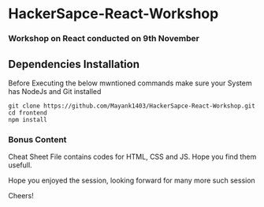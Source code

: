 HackerSapce-React-Workshop
=========================================

### Workshop on React conducted on 9th November


## **Dependencies Installation**

Before Executing the below mwntioned commands make sure your System has NodeJs and Git installed

```shell
git clone https://github.com/Mayank1403/HackerSapce-React-Workshop.git
cd frontend
npm install
```

### Bonus Content

Cheat Sheet File contains codes for HTML, CSS and JS.
Hope you find them usefull.


Hope you enjoyed the session, looking forward for many more such session

Cheers!